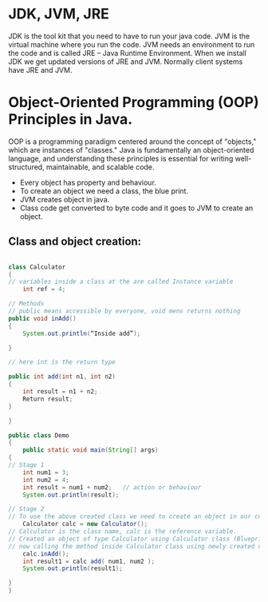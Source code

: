 # JDK, JVM, JRE

JDK is the tool kit that you need to have to run your java code.
JVM is the virtual machine where you run the code.
JVM needs an environment to run the code and is called JRE – Java Runtime Environment.
When we install JDK we get updated versions of JRE and JVM.
Normally client systems have JRE and JVM.

# Object-Oriented Programming (OOP) Principles in Java.

OOP is a programming paradigm centered around the concept of "objects," which are instances of "classes." Java is fundamentally an object-oriented language, and understanding these principles is essential for writing well-structured, maintainable, and scalable code.

- Every object has property and behaviour.
- To create an object we need a class, the blue print.
- JVM creates object in java.
- Class code get converted to byte code and it goes to JVM to create an object.

## Class and object creation:

```Java

class Calculator
{
// variables inside a class at the are called Instance variable
	int ref = 4;

// Methods
// public means accessible by everyone, void mens returns nothing
public void inAdd()
{
	System.out.println(“Inside add”);

}

// here int is the return type

public int add(int n1, int n2)
{
	int result = n1 + n2;
	Return result;
}

}

public class Demo
{
	public static void main(String[] args)
{
// Stage 1
    int num1 = 3;
	int num2 = 4;
	int result = num1 + num2; 	// action or behaviour
	System.out.println(result);

// Stage 2
// To use the above created class we need to create an object in our current class.
    Calculator calc = new Calculator();
// Calculator is the class name, calc is the reference variable.
// Created an object of type Calculator using Calculator class (Blueprint).
// now calling the method inside Calculator class using newly created object.
    calc.inAdd();
    int result1 = calc add( num1, num2 );
    System.out.println(result1);

}
}

```
